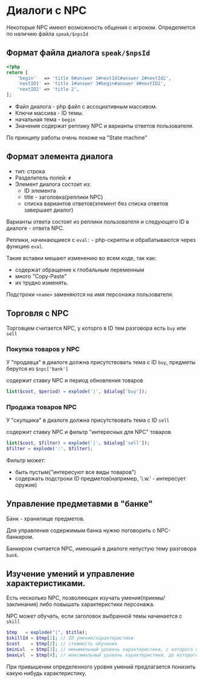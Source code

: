 # Диалоги с NPC

Некоторые NPC имеют возможность общения с игроком.
Определяется по наличию файла `speak/$npsId`

## Формат файла диалога `speak/$npsId`

```php
<?php
return [
    'begin'   => 'title 0#answer 1#nextId1#answer 2#nextId2',
    'nextID1' => 'title 1#answer 3#begin#answer 4#nextID2',
    'nextID2' => 'title 2',
];
```

* Файл диалога - php файл с ассоциативным массивом.
* Ключи массива - ID темы.
* начальная тема - `begin`
* Значения содержат реплику NPC и варианты ответов пользователя.

По принципу работы очень похоже на "State machine"

## Формат элемента диалога

* тип: строка
* Разделитель полей: `#`
* Элемент диалога состоит из:
    * ID элемента
    * title - заголовка(реплики NPC)
    * списка вариантов ответов(элемент без списка ответов завершает диалог)

Варианты ответа состоят из реплики пользователя и следующего ID в диалоге - ответа NPC.

Реплики, начинающиеся с `eval:` - php-скрипты и обрабатываются через функцию `eval`.

Такие вставки мешают изменению во всем коде, так как:
* содержат обращение к глобальным переменным
* много "Copy-Paste"
* их трудно изменять.

Подстроки `<name>` заменяются на имя персонажа пользователя.

## Торговля с NPC

Торговцем считается NPC, у которго в ID тем разговора есть `buy` или `sell`

### Покупка товаров у NPC

У "продавца" в диалоге должна присутствовать тема с ID `buy`, предметы берутся из `$npc['bank']`

содержит ставку NPC и период обновления товаров

```php
list($cost, $period) = explode('|', $dialog['buy']);
```

### Продажа товаров NPC

У "скупщика" в диалоге должна присутствовать тема с ID `sell`

содержит ставку NPC и фильтр "интересных для NPC" товаров

```php
list($cost, $filter) = explode('|', $dialog['sell']);
$filter = explode(':', $filter);
```
Фильтр может:
* быть пустым("интересуют все виды товаров")
* содержать подстроки ID предметов(например, 'i.w.' - интересует оружие)

## Управление предметавми в "банке"

Банк - хранилище предметов.

Для управления содержимым банка нужно поговорить с NPC-банкиром.

Банкиром считается NPC, имеющий в диалоге непустую тему разговора `bank`.

## Изучение умений и управление характеристиками.

Есть несколько NPC, позволяющих изучать умения(приемы/заклинания) либо повышать характеристики персонажа.

NPC может обучать, если заголовок выбранной темы начинается с `skill`
```php
$tmp   = explode("|", $title);
$skillId = $tmp[1]; // ID умения/характеристики
$cost    = $tmp[2]; // стоимость обучения
$minLvl  = $tmp[3]; // минимальный уровень характеристики, с которого обучает NPC
$maxLvl  = $tmp[4]; // максимальный уровень характеристики, до которого обучает NPC
```
При привышении определенного уровня умений предлагается понизить какую нибудь характеристику.
